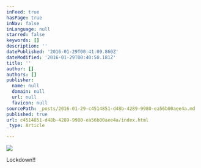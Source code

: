 ```yaml
---
inFeed: true
hasPage: true
inNav: false
inLanguage: null
starred: false
keywords: []
description: ''
datePublished: '2016-01-29T00:41:09.860Z'
dateModified: '2016-01-29T00:40:50.181Z'
title: ''
author: []
authors: []
publisher:
  name: null
  domain: null
  url: null
  favicon: null
sourcePath: _posts/2016-01-29-c4514851-d48b-4289-9980-ea56b00aee4a.md
published: true
url: c4514851-d48b-4289-9980-ea56b00aee4a/index.html
_type: Article

---
```

![](https://the-grid-user-content.s3-us-west-2.amazonaws.com/21cbe790-a765-45e2-8f4d-550ccacf69b0.jpg)

Lockdown!!